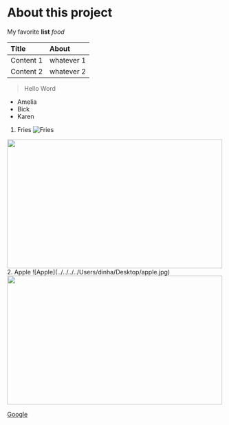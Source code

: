 # About this project

My favorite **list** *food*

| Title | About
| :--- | :--- |
| Content 1 | whatever 1 |
| Content 2 | whatever 2 |

> Hello Word
- Amelia
- Bick
- Karen

1. Fries
![Fries](../../../../Users/dinha/Desktop/curlyfries-shutterstock%20crop.jpg)
<img src="../../../../Users/dinha/Desktop/curlyfries-shutterstock%20crop.jpg" width="500" height="300">
2. Apple
![Apple](../../../../Users/dinha/Desktop/apple.jpg)
<img src="../../../../Users/dinha/Desktop/apple.jpg" width="500" height="300">

[Google](http://google.com)
